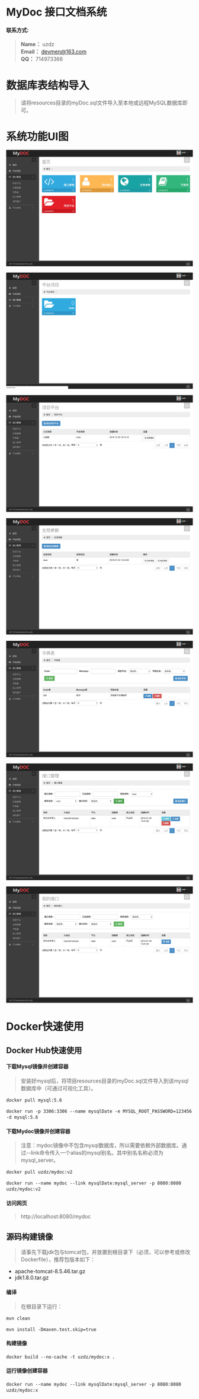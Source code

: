# MyDoc 接口文档系统

#### 联系方式:
> ****Name：**** uzdz </br>
> ****Email：**** devmen@163.com <br/>
> ****QQ：**** 714973366

# 数据库表结构导入

> 请将resources目录的myDoc.sql文件导入至本地或远程MySQL数据库即可。

# 系统功能UI图

![image](https://raw.githubusercontent.com/uzdz/mydoc/master/src/main/webapp/WEB-INF/images/1.png)

![image](https://raw.githubusercontent.com/uzdz/mydoc/master/src/main/webapp/WEB-INF/images/2.png)

![image](https://raw.githubusercontent.com/uzdz/mydoc/master/src/main/webapp/WEB-INF/images/3.png)

![image](https://raw.githubusercontent.com/uzdz/mydoc/master/src/main/webapp/WEB-INF/images/4.png)

![image](https://raw.githubusercontent.com/uzdz/mydoc/master/src/main/webapp/WEB-INF/images/5.png)

![image](https://raw.githubusercontent.com/uzdz/mydoc/master/src/main/webapp/WEB-INF/images/6.png)

![image](https://raw.githubusercontent.com/uzdz/mydoc/master/src/main/webapp/WEB-INF/images/7.png)

# Docker快速使用

## Docker Hub快速使用

#### 下载Mysql镜像并创建容器

> 安装好mysql后，将项目resources目录的myDoc.sql文件导入到该mysql数据库中（可通过可视化工具）。

```shell script
docker pull mysql:5.6
```

```shell script
docker run -p 3306:3306 --name mysqlDate -e MYSQL_ROOT_PASSWORD=123456 -d mysql:5.6
```

#### 下载Mydoc镜像并创建容器

> 注意：mydoc镜像中不包含mysql数据库，所以需要依赖外部数据库。通过--link命令传入一个alias的mysql别名。其中别名名称必须为mysql_server。

```shell script
docker pull uzdz/mydoc:v2
```

```shell script
docker run --name mydoc --link mysqlDate:mysql_server -p 8080:8080 uzdz/mydoc:v2
```

#### 访问网页

> http://localhost:8080/mydoc

## 源码构建镜像
> 请事先下载jdk包与tomcat包，并放置到根目录下（必须，可以参考或修改Dockerfile），推荐包版本如下：

* apache-tomcat-8.5.46.tar.gz
* jdk1.8.0.tar.gz

#### 编译
> 在根目录下运行：

```shell script
mvn clean
```

```shell script
mvn install -Dmaven.test.skip=true
```

#### 构建镜像

```shell script
docker build --no-cache -t uzdz/mydoc:x .
```

#### 运行镜像创建容器

```shell script
docker run --name mydoc --link mysqlDate:mysql_server -p 8080:8080 uzdz/mydoc:x
```